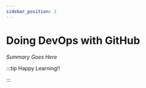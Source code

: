 ```yaml
---
sidebar_position: 2
---
```


# Doing DevOps with GitHub

_Summary Goes Here_

:::tip Happy Learning!!

<QuestButton text="Go To Quest" />

:::


